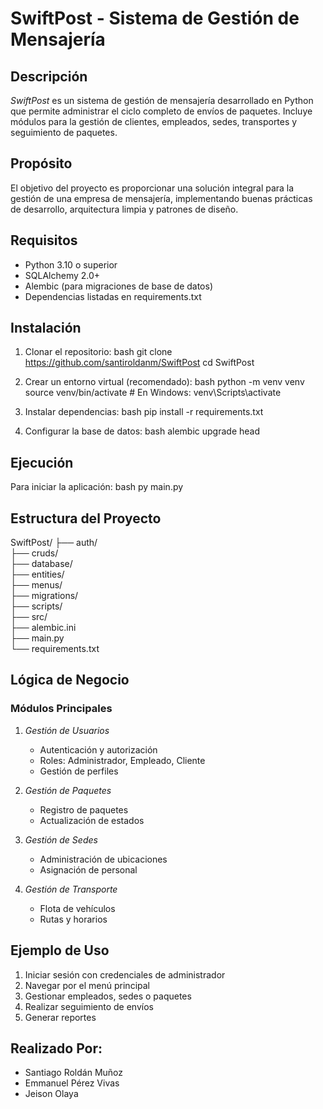# SwiftPost - Sistema de Gestión de Mensajería

## Descripción
*SwiftPost* es un sistema de gestión de mensajería desarrollado en Python que permite administrar el ciclo completo de envíos de paquetes. Incluye módulos para la gestión de clientes, empleados, sedes, transportes y seguimiento de paquetes.

## Propósito
El objetivo del proyecto es proporcionar una solución integral para la gestión de una empresa de mensajería, implementando buenas prácticas de desarrollo, arquitectura limpia y patrones de diseño.

## Requisitos
- Python 3.10 o superior
- SQLAlchemy 2.0+
- Alembic (para migraciones de base de datos)
- Dependencias listadas en requirements.txt

## Instalación

1. Clonar el repositorio:
   bash
   git clone https://github.com/santiroldanm/SwiftPost
   cd SwiftPost
   

2. Crear un entorno virtual (recomendado):
   bash
   python -m venv venv
   source venv/bin/activate  # En Windows: venv\Scripts\activate
   

3. Instalar dependencias:
   bash
   pip install -r requirements.txt
   

4. Configurar la base de datos:
   bash
   alembic upgrade head
   

##  Ejecución

Para iniciar la aplicación:
bash
py main.py


##  Estructura del Proyecto
SwiftPost/
├── auth/               
├── cruds/                 
├── database/              
├── entities/              
├── menus/                 
├── migrations/      
├── scripts/  
├── src/  
├── alembic.ini          
├── main.py              
└── requirements.txt


## Lógica de Negocio

### Módulos Principales

1. *Gestión de Usuarios*
   - Autenticación y autorización
   - Roles: Administrador, Empleado, Cliente
   - Gestión de perfiles

2. *Gestión de Paquetes*
   - Registro de paquetes
   - Actualización de estados

3. *Gestión de Sedes*
   - Administración de ubicaciones
   - Asignación de personal

4. *Gestión de Transporte*
   - Flota de vehículos
   - Rutas y horarios

## Ejemplo de Uso

1. Iniciar sesión con credenciales de administrador
2. Navegar por el menú principal
3. Gestionar empleados, sedes o paquetes
4. Realizar seguimiento de envíos
5. Generar reportes


## Realizado Por:   
   - Santiago Roldán Muñoz
   - Emmanuel Pérez Vivas
   - Jeison Olaya
